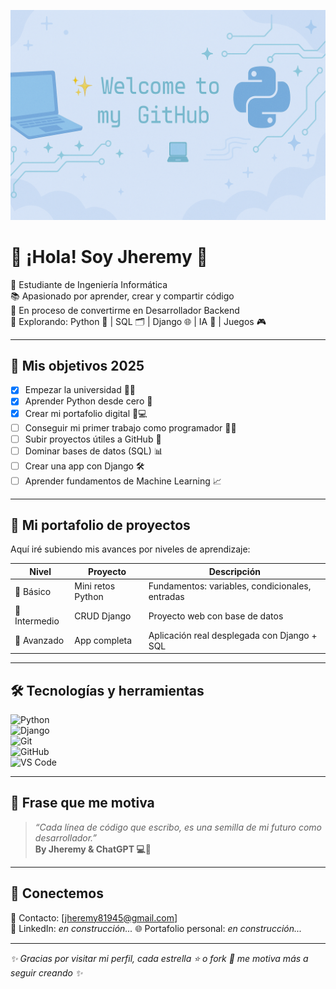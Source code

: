 <!-- 💻✨ Bienvenido a mi mundo de programación ✨💻 -->

<p align="center">
  <img src="banner.png" alt="Banner de bienvenida" />
</p>


# 👋 ¡Hola! Soy Jheremy 💙

📍 Estudiante de Ingeniería Informática   
📚 Apasionado por aprender, crear y compartir código  
🚀 En proceso de convertirme en Desarrollador Backend  
🧠 Explorando: Python 🐍 | SQL 🗂️ | Django 🌐 | IA 🤖 | Juegos 🎮  

---

## 🧩 Mis objetivos 2025

- [x] Empezar la universidad 👨‍🏫  
- [x] Aprender Python desde cero 🐍  
- [x] Crear mi portafolio digital 🧠💻  
- [ ] Conseguir mi primer trabajo como programador 🧑‍💼  
- [ ] Subir proyectos útiles a GitHub 🚀  
- [ ] Dominar bases de datos (SQL) 📊  
- [ ] Crear una app con Django 🛠️  
- [ ] Aprender fundamentos de Machine Learning 📈  

---

## 📁 Mi portafolio de proyectos

Aquí iré subiendo mis avances por niveles de aprendizaje:

| Nivel | Proyecto | Descripción |
|------|----------|-------------|
| 🐣 Básico | Mini retos Python | Fundamentos: variables, condicionales, entradas |
| 🧠 Intermedio | CRUD Django | Proyecto web con base de datos |
| 🚀 Avanzado | App completa | Aplicación real desplegada con Django + SQL |

---

## 🛠️ Tecnologías y herramientas

![Python](https://img.shields.io/badge/-Python-3776AB?logo=python&logoColor=fff&style=flat)  
![Django](https://img.shields.io/badge/-Django-092E20?logo=django&logoColor=fff&style=flat)  
![Git](https://img.shields.io/badge/-Git-F05032?logo=git&logoColor=fff&style=flat)  
![GitHub](https://img.shields.io/badge/-GitHub-181717?logo=github&logoColor=fff&style=flat)  
![VS Code](https://img.shields.io/badge/-VS%20Code-007ACC?logo=visualstudiocode&logoColor=fff&style=flat)  

---

## 🌈 Frase que me motiva

> _“Cada línea de código que escribo, es una semilla de mi futuro como desarrollador.”_  
> **By Jheremy & ChatGPT 💻🩵**

---

## 🤝 Conectemos

📧 Contacto: [jheremy81945@gmail.com]  
💼 LinkedIn: _en construcción..._ 
🌐 Portafolio personal: _en construcción..._

---

_✨ Gracias por visitar mi perfil, cada estrella ⭐️ o fork 🍴 me motiva más a seguir creando ✨_
